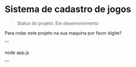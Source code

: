 <h1>Sistema de cadastro de jogos</h1>

> Status do projeto: Em desenvolvimento

Para rodar este projeto na sua maquina por favor digite?

'''

node app.js

'''
